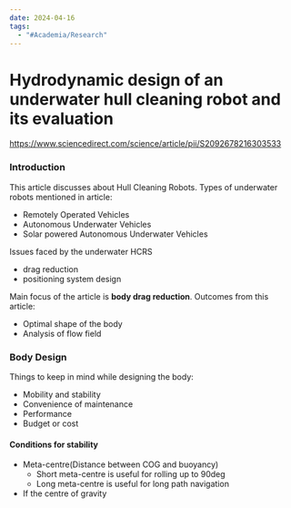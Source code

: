 ```yaml
---
date: 2024-04-16
tags:
  - "#Academia/Research"
---
```

# Hydrodynamic design of an underwater hull cleaning robot and its evaluation
https://www.sciencedirect.com/science/article/pii/S2092678216303533
### Introduction
This article discusses about Hull Cleaning Robots. Types of underwater robots mentioned in article:
- Remotely Operated Vehicles
- Autonomous Underwater Vehicles
- Solar powered Autonomous Underwater Vehicles

Issues faced by the underwater HCRS
- drag reduction
- positioning system design

Main focus of the article is **body drag reduction**. Outcomes from this article:
- Optimal shape of the body
- Analysis of flow field
### Body Design
Things to keep in mind while designing the body:
- Mobility and stability
- Convenience of maintenance
- Performance
- Budget or cost
#### Conditions for stability
- Meta-centre(Distance between COG and buoyancy)
	- Short meta-centre is useful for rolling up to 90deg
	- Long meta-centre is useful for long path navigation
- If the centre of gravity